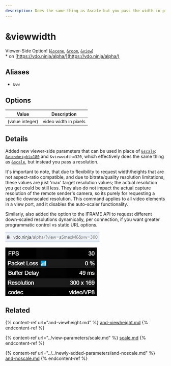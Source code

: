 ```yaml
---
description: Does the same thing as &scale but you pass the width in pixels
---
```


# \&viewwidth

Viewer-Side Option! ([`&scene`](../view-parameters/scene.md), [`&room`](../../general-settings/room.md), [`&view`](../view-parameters/view.md))\
\* on [https://vdo.ninja/alpha/](https://vdo.ninja/alpha/)

## Aliases

* `&vw`

## Options

| Value           | Description           |
| --------------- | --------------------- |
| (value integer) | video width in pixels |

## Details

Added new viewer-side parameters that can be used in place of [`&scale`](../view-parameters/scale.md): [`&viewheight=180`](and-viewheight.md) and `&viewwidth=320`, which effectively does the same thing as [`&scale`](../view-parameters/scale.md), but instead you pass a resolution.&#x20;

It's important to note, that due to flexibility to request width/heights that are not aspect-ratio compatible, and due to bitrate/quality resolution limitations, these values are just 'max' target resolution values; the actual resolution you get could be still less. They also do not impact the actual capture resolution of the remote sender's camera, so its purely for requesting a specific downscaled resolution. This command applies to all video elements in a view port, and it disables the auto-scaler functionality.

Similarly, also added the option to the IFRAME API to request different down-scaled resolutions dynamically, per connection, if you want greater programmatic control vs static URL options.

![](<../../.gitbook/assets/image (105).png>)

![](<../../.gitbook/assets/image (104) (1).png>)

## Related

{% content-ref url="and-viewheight.md" %}
[and-viewheight.md](and-viewheight.md)
{% endcontent-ref %}

{% content-ref url="../view-parameters/scale.md" %}
[scale.md](../view-parameters/scale.md)
{% endcontent-ref %}

{% content-ref url="../../newly-added-parameters/and-noscale.md" %}
[and-noscale.md](../../newly-added-parameters/and-noscale.md)
{% endcontent-ref %}
